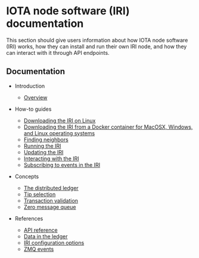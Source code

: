 # IOTA node software (IRI) documentation

This section should give users information about how IOTA node software (IRI) works, how they can install and run their own IRI node, and how they can interact with it through API endpoints.

## Documentation
- Introduction
    - [Overview](introduction/overview.md)
  
- How-to guides
    - [Downloading the IRI on Linux](how-to-guides/downloading-the-iri-on-linux.md)
    - [Downloading the IRI from a Docker container for MacOSX, Windows, and Linux operating systems](how-to-guides/downloading-the-iri-from-a-docker-container.md)
    - [Finding neighbors](how-to-guides/finding-neighbors.md)
    - [Running the IRI](how-to-guides/running-the-iri.md)
    - [Updating the IRI](how-to-guides/updating-the-iri.md)
    - [Interacting with the IRI](how-to-guides/interacting-with-the-iri.md)
    - [Subscribing to events in the IRI](how-to-guides/subscribing-to-events-in-the-iri.md)
  
- Concepts
    - [The distributed ledger](concepts/the-distributed-ledger.md)
    - [Tip selection](concepts/tip-selection.md)
    - [Transaction validation](concepts/transaction-validation.md)
    - [Zero message queue](concepts/zero-message-queue.md)

- References
    - [API reference](references/api-reference.md)
    - [Data in the ledger](references/data-in-the-ledger.md)
    - [IRI configuration options](references/iri-configuration-options.md)
    - [ZMQ events](references/zmq-events.md)

